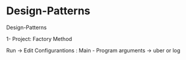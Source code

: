 # Design-Patterns
Design-Patterns

1- Project:
Factory Method

Run -> Edit Configurantions : Main - Program arguments -> uber or log
